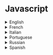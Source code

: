 # Javascript 

<details>
  <summary>English</summary>
  
  ### Materials
- [Codecademy](https://www.codecademy.com/learn/learn-javascript)
- [Learn-JS](https://www.learn-js.org/)
- [Developer Mozilla](https://developer.mozilla.org/en-US/docs/Learn/JavaScript)
- [A re-introduction to Javascript](https://developer.mozilla.org/en-US/docs/Web/JavaScript/A_re-introduction_to_JavaScript)
- [JavaScript Visualized: the JavaScript Engine](https://dev.to/lydiahallie/javascript-visualized-the-javascript-engine-4cdf)
- [W3Schools](https://www.w3schools.com/js/)
- [Modern Javascript](https://javascript.info/)
- [Human JavaScript](https://read.humanjavascript.com/)
- [Introduction to Javascript](https://scrimba.com/g/gintrotojavascript)
- [Javascript is Sexy](https://javascriptissexy.com/)
- [Codementor](https://www.codementor.io/community/topic/javascript)
- [JS Complete](https://jscomplete.com/)
- [Edx Javascript](https://www.edx.org/learn/javascript)
- [Learn X in Y minutes](https://learnxinyminutes.com/docs/javascript/)
- [Flaviocopes Blog](https://flaviocopes.com/javascript/)
- [Sitepoint](https://www.sitepoint.com/learn/javascript/)
- [Javascript in 14min](https://jgthms.com/javascript-in-14-minutes/)
- [Learn Enough to be Dangerous](https://www.learnenough.com/javascript-tutorial)
- [Solo Learn](https://www.sololearn.com/Course/JavaScript/)
- [Tania Rascia Blog](https://www.taniarascia.com/)
- [Front-end Masters](https://frontendmasters.com/books/front-end-handbook/2018/learning/javascript.html)
- [Javascript Enlightenment](http://www.javascriptenlightenment.com/JavaScript_Enlightenment.pdf)
- [JavaScript: The World's Most Misunderstood Programming Language](https://crockford.com/javascript/javascript.html)
- [So you think you know JavaScript?](https://www.amanexplains.com/so-you-think-you-know-JavaScript/)
- [The JavaScript Runtime Environment](http://dolszewski.com/javascript/javascript-runtime-environment/)
- [Eloquent Javascript](https://eloquentjavascript.net/)
- [Bitdegree](https://www.bitdegree.org/learn/javascript-basics/)
- [Learn Javascript](https://gitbookio.gitbooks.io/javascript/)
- [Academind](https://www.academind.com/learn/javascript/)
- [Full Stack Academy](https://www.fullstackacademy.com/blog/learn-javascript-for-free-11-online-tutorials-resources)
- [Javascript Source](https://javascriptsource.com/)
- [JavaScript Fetch API](https://www.javascripttutorial.net/javascript-fetch-api/)
- [HTML Dog](http://www.htmldog.com/guides/javascript/)
- [Node Beginner](https://www.nodebeginner.org/)
- [JS The Right Way](http://jstherightway.org/)
- [Sabe.io](https://sabe.io/classes/javascript)
- [Js for cats](http://jsforcats.com/)
- [Awesome Javascript](https://github.com/sorrycc/awesome-javascript)
- [Nodejs Learning](https://github.com/sergtitov/NodeJS-Learning)
- [Freecodecamp](https://learn.freecodecamp.org/)
- [Guru99](https://www.guru99.com/node-js-tutorial.html)
- [30 Seconds of JS](https://www.30secondsofcode.org/js/p/1/)
- [Traversy Media](https://www.youtube.com/watch?v=vEROU2XtPR8&amp;list=PLillGF-RfqbbnEGy3ROiLWk7JMCuSyQtX)
- [Mosh](https://www.youtube.com/watch?v=W6NZfCO5SIk&amp;list=PLTjRvDozrdlxEIuOBZkMAK5uiqp8rHUax)
- [The Net Ninja](https://www.youtube.com/watch?v=qoSksQ4s_hg&amp;list=PL4cUxeGkcC9i9Ae2D9Ee1RvylH38dKuET)
- [MMTuts](https://www.youtube.com/watch?v=ItYye9h_RXg&amp;list=PL0eyrZgxdwhxNGMWROnaY35NLyEjTqcgB)
- [Hitesh](https://www.youtube.com/watch?v=dlfrWbYk1v0&amp;list=PLRAV69dS1uWTSu9cVg8jjXW8jndOYYJPP)
- [The New Boston](https://www.youtube.com/watch?v=-u-j7uqU7sI&amp;list=PL6gx4Cwl9DGBMdkKFn3HasZnnAqVjzHn_)
- [Code! Programming with p5.js](https://www.youtube.com/playlist?list=PLRqwX-V7Uu6Zy51Q-x9tMWIv9cueOFTFA)
- [Tutorialspoint](https://www.tutorialspoint.com/javascript/index.htm)
- [JavaScript for Beginners](https://www.youtube.com/playlist?list=PLzMcBGfZo4-njtc5xy3qli4cN2zlKsoxd)
- [JavaScript Crash Course](https://www.youtube.com/watch?v=hdI2bqOjy3c)
- [ES6 Javascript Tutorial For Beginners](https://www.youtube.com/watch?v=WZQc7RUAg18)
- [Learn Javascript in just 5 Minutes](https://www.youtube.com/watch?v=c-I5S_zTwAc)
- [That Weird JavaScript Course](https://www.youtube.com/playlist?list=PL0vfts4VzfNixzfaQWwDUg3W5TRbE7CyI)
- [JavaScript Algorithms Course - Basics, Time Complexity (Big O) & More](https://www.youtube.com/watch?v=JgWm6sQwS_I)
- [JavaScript Data Structures: Getting Started](https://www.youtube.com/watch?v=41GSinwoMYA)
- [Asynchronous JavaScript](https://www.youtube.com/watch?v=ZcQyJ-gxke0&list=PL4cUxeGkcC9jx2TTZk3IGWKSbtugYdrlu&ab_channel=TheNetNinja)
- [The Nature of Code 2](https://www.youtube.com/playlist?list=PLRqwX-V7Uu6ZV4yEcW3uDwOgGXKUUsPOM)
</details>

<details>
  <summary>French</summary>
  
  ### Materials
- [Cours Javascript](https://www.cours-gratuit.com/cours-javascript/)
- [WikiBooks](https://fr.wikibooks.org/wiki/Programmation_JavaScript/Introduction)
- [Cril.univ](http://www.cril.univ-artois.fr/~paris/cours/javascript/slidesJavascriptFr.pdf)
- [Perso.liris](https://perso.liris.cnrs.fr/pchampin/2017/progweb-python/cours/cm4.html)
- [Pierre Giraud](https://www.pierre-giraud.com/javascript/cours-complet/javascript-presentation.php)
- [Buzut](https://buzut.fr/programmation-fonctionnelle-en-javascript/)
- [Vive-les](http://www.vive-les-maths.net/site/cours/PythonJavascript.pdf)
- [Gchagnon](http://www.gchagnon.fr/cours/dhtml/)
- [HTML et Javascript](https://hal.archives-ouvertes.fr/file/index/docid/1356/filename/HTML-JS.pdf)
</details>

<details>
  <summary>Italian</summary>
  
  ### Materials
- [Html.it](https://www.html.it/guide/guida-javascript-di-base/)
- [DispensaJS](http://www.di.unipi.it/~occhiuto/DispensaJS.pdf)
</details>

<details>
  <summary>Portuguese</summary>
  
  ### Materials
- [Devmedia](https://www.devmedia.com.br/guia/javascript/34372)
- [Tableless](http://tableless.github.io/iniciantes/manual/js/)
- [Hostinger](https://www.hostinger.com.br/tutoriais/o-que-e-javascript/)
- [Tiexpert](http://www.tiexpert.net/programacao/web/javascript/index.php)
- [IFSC](http://docente.ifsc.edu.br/vilson.junior/pi/04_Introducao_JavaScript.pdf)
- [Marcosoares](http://www.marcosoares.com/aia/11/javascript/javascript_1.pdf)
- [Profsalu](https://profsalu.files.wordpress.com/2014/11/k19-k02-desenvolvimento-web-com-html-css-e-javascript.pdf)
- [Argonavis](http://www.argonavis.com.br/cursos/web/w600/JavaScript_1ed_4v.pdf)
</details>

<details>
  <summary>Russian</summary>
  
  ### Materials
- [Metanit](https://metanit.com/web/javascript/)
- [HTMLWeb](https://htmlweb.ru/java/js.php)
- [Kharchuk](http://kharchuk.ru/JavaScript.pdf)
- [Habr](https://habr.com/hub/javascript/)
- [Wm-school](http://wm-school.ru/js/)
- [Ep-z](http://ep-z.ru/stroitelstvo/sayt/javascript)
- [Labs](http://labs.org.ru/javascript-1/)
- [Professorweb](https://professorweb.ru/my/javascript/js_theory/level1/javascript_index.php)
</details>

<details>
  <summary>Spanish</summary>
  
  ### Materials
- [Tutoriales Programacionya](https://tutorialesprogramacionya.com/javascriptya/)
- [Lenguajejs](https://lenguajejs.com/)
- [Libros Web](https://librosweb.es/libro/javascript/capitulo_1.html)
- [Lenguajes de Programacion](https://lenguajesdeprogramacion.net/javascript/)
- [Anerbarrena](https://www.anerbarrena.com/programacion/javascript-js/)
- [Desarolloweb](https://desarrolloweb.com/manuales/manual-javascript.html)
- [Maestros del Web](http://www.maestrosdelweb.com/que-es-javascript/)
- [Elabismodenull](https://elabismodenull.wordpress.com/2016/11/04/programacion-funcional-en-javascript-las-funciones/)
</details>